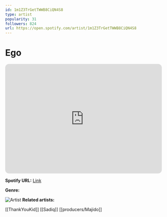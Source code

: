 ```yaml
---
id: 1m1Z3TrGetTWWB8CiQN4S8
type: artist
popularity: 31
followers: 824
url: https://open.spotify.com/artist/1m1Z3TrGetTWWB8CiQN4S8
---
```

# Ego

<iframe style="border-radius:12px" src="https://open.spotify.com/embed/artist/1m1Z3TrGetTWWB8CiQN4S8" width="100%" height="352" frameBorder="0" allowfullscreen="" allow="autoplay; clipboard-write; encrypted-media; fullscreen; picture-in-picture" loading="lazy"></iframe>

**Spotify URL:** [Link](https://open.spotify.com/artist/1m1Z3TrGetTWWB8CiQN4S8)

**Genre:** 

![Artist](https://i.scdn.co/image/ab6761610000e5ebf0be026dbe121b2b68e3c4f7)
**Related artists:**

[[ThankYouKid]]
[[Sadiq]]
[[producers/Majido]]
